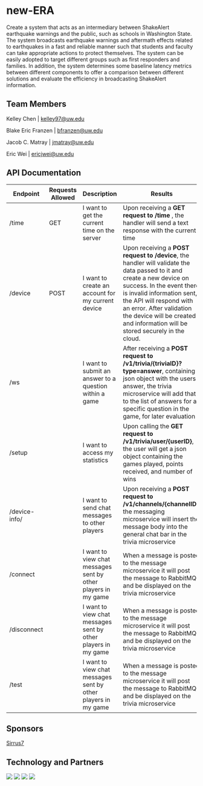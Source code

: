 # new-ERA

Create a system that acts as an intermediary between ShakeAlert earthquake warnings and the public, such as schools in Washington State. The system broadcasts earthquake warnings and aftermath effects related to earthquakes in a fast and reliable manner such that students and faculty can take appropriate actions to protect themselves. The system can be easily adopted to target different groups such as first responders and families. In addition, the system determines some baseline latency metrics between different components to offer a comparison between different solutions and evaluate the efficiency in broadcasting ShakeAlert information.
 

## Team Members

Kelley Chen | kelley97@uw.edu

Blake Eric Franzen | bfranzen@uw.edu

Jacob C. Matray | jmatray@uw.edu

Eric Wei | ericjwei@uw.edu


## API Documentation

| Endpoint |  Requests Allowed                | Description                                                                                   | Results                                                                                                                                                                                                                                                 |
|----------|----------------------|-----------------------------------------------------------------------------------------------|----------------------------------------------------------------------------------------------------------------------------------------------------------------------------------------------------------------------------------------------------------------|
| /time       |  GET          | I want to get the current time on the server | Upon receiving a  **GET request to /time** , the handler will send a text response with the current time                                                    |
| /device       | POST | I want to create an account for my current device | Upon receiving a  **POST request to /device**,  the handler will validate the data passed to it and create a new device on success. In the event there is invalid information sent, the API will respond with an error. After validation the device will be created and information will be stored securely in the cloud. |
| /ws      |  | I want to submit an answer to a question within a game                                        | After receiving a  **POST request to /v1/trivia/{triviaID}?type=answer**,  containing a json object with the users answer,   the trivia microservice will add that to the list of answers for a specific question in the game, for later evaluation   |
| /setup       | | I want to access my statistics                                          | Upon calling the  **GET request to /v1/trivia/user/{userID}**, the user will get a json object containing the games played, points received, and number of wins |                                                 |
| /device-info/       |  | I want to send chat messages to other players                                     | Upon receiving a  **POST request to /v1/channels/{channelID}**,  the messaging microservice will insert the message body into the general chat bar in the trivia microservice                                                                                  |
| /connect       |  | I want to view chat messages sent by other players in my game                                 | When a message is posted to the message microservice it will post the message to RabbitMQ and be displayed on the trivia microservice                                                                                                                 |
| /disconnect      | | I want to view chat messages sent by other players in my game                                 | When a message is posted to the message microservice it will post the message to RabbitMQ and be displayed on the trivia microservice                                                                                                                 |
| /test      |  | I want to view chat messages sent by other players in my game                                 | When a message is posted to the message microservice it will post the message to RabbitMQ and be displayed on the trivia microservice                                                                                                   |



## Sponsors

[Sirrus7](https://www.sirrus7.com/)

## Technology and Partners

![](https://landsat.gsfc.nasa.gov/wp-content/uploads/2013/09/USGS_logo_green.png)
![](https://pbs.twimg.com/profile_images/692813728446722048/7kg5YJ6F_400x400.png)
![](https://freeicons.io/laravel/public/uploads/icons/png/18181230061536126577-128.png)
![](https://rallen.berkeley.edu/img/ShakeAlertlogo.png)

